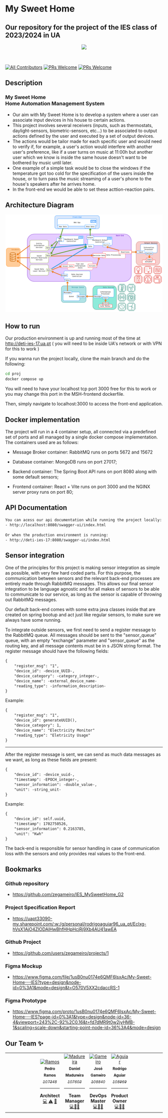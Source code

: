 # My Sweet Home
## Our repository for the project of the IES class of 2023/2024 in UA

<p align="center">
    <img src="https://i.imgur.com/y7WgwFp.jpg" height="300px">
</p>



&nbsp;

[![All Contributors](https://img.shields.io/badge/Contributors-4-brightgreen.svg?style=for-the-badge)](#contributors-)
[![PRs Welcome](https://img.shields.io/badge/Open%20Issues-8-orange.svg?style=for-the-badge)](http://makeapullrequest.com)
[![PRs Welcome](https://img.shields.io/badge/Closed%20Issues-57-blue.svg?style=for-the-badge)](http://makeapullrequest.com)

## Description
### My Sweet Home <br> Home Automation Management System
 - Our aim with My Sweet Home is to develop a system where a user can associate input devices in his house to certain actions.
 - This project involves several receivers (inputs, such as thermostats, daylight-sensors, biometric-sensors, etc...) to be associated to output actions defined by the user and executed by a set of output devices.
 - The actions would be tailor made for each specific user and would need to verify if, for example, a user's action would interfere with another user's preference, like if a user turns on music at 11:00h but another user which we know is inside the same house doesn't want to be bothered by music until later.
 - One example of a simple task would be to close the windows if the temperature got too cold for the specification of the users inside the house, or to turn pass the music streaming of a user's phone to the house's speakers after he arrives home.
 - In the front-end we would be able to set these acttion-reaction pairs.

## Architecture Diagram

<img src = "reports/Report_Diagrams/architecture_diagram.png">

## How to run

Our production environment is up and running most of the time at http://deti-ies-17.ua.pt ( you will need to be inside UA's network or with VPN for this to work )

If you wanna run the project locally, clone the main branch and do the following:

```bash
cd proj
docker compose up
```
You will need to have your localhost tcp port 3000 free for this to work or you may change this port in the MSH-frontend dockerfile.

Then, simply navigate to localhost:3000 to access the front-end application.

## Docker implementation
The project will run in a 4 container setup, all connected via a predefined set of ports and all managed by a single docker compose implementation.
The containers used are as follows:

- Message Broker container: RabbitMQ runs on ports 5672 and 15672

- Database container: MongoDB runs on port 27017;

- Backend container: The Spring Boot API runs on port 8080 along with some default sensors;

- Frontend container: React + Vite runs on port 3000 and the NGINX server proxy runs on port 80;

## API Documentation
    You can acess our api documentation while running the project locally:
    - http://localhost:8080/swagger-ui/index.html

    Or when the production environment is running:
    - http://deti-ies-17:8080/swagger-ui/index.html

## Sensor integration
One of the principles for this project is making sensor integration as simple as possible, with very few hard coded parts.
For this purpose, the communication between sensors and the relevant back-end processes are entirely made through RabbitMQ messages.
This allows our final sensor integration to be language agnostic and for all makes of sensors to be able to communicate to our service, as long as the sensor is capable of throwing out RabbitMQ messages.

Our default back-end comes with some extra java classes inside that are created on spring bootup and act just
like regular sensors, to make sure we always have some running.

To integrate outside sensors, we first need to send a register message to the RabbitMQ queue.
All messages should be sent to the "sensor_queue" queue, with an empty "exchange" parameter and "sensor_queue" as the routing key, and all message contents must be in s JSON string format.
The register message should have the following fields:
```
{
    "register_msg": "1",
    "device_id": -device_UUID-, 
    "device_category": -category_integer-, 
    "device_name": -external_device_name-
    "reading_type": -information_description-
}
```
Example:
```
{
    "register_msg": "1",
    "device_id": generateUUID(), 
    "device_category": 1, 
    "device_name": "Electricity Monitor"
    "reading_type": "Eletricity Usage"
}
```
---
After the register message is sent, we can send as much data messages as we want, as long as these fields are present:
```
{
    "device_id": -device_uuid-, 
    "timestamp": -EPOCH_integer-, 
    "sensor_information": -double_value-, 
    "unit": -string_unit-
}
```
Example:
```
{
    "device_id": self.uuid, 
    "timestamp": 1702750526, 
    "sensor_information": 0.2163785, 
    "unit": "Kwh"
}
```

The back-end is responsible for sensor handling in case of communication loss with the sensors and only provides real values to the front-end. 

## Bookmarks

### Github repository
- https://github.com/zegameiro/IES_MySweetHome_G2
### Project Specification Report
- https://uapt33090-my.sharepoint.com/:w:/g/personal/rodrigoaguiar96_ua_pt/Eclxg-hVsX1AjO4ZlODAlHwBhfHHpHcjRj9Xb4AU41awEA
### Github Project
- https://github.com/users/zegameiro/projects/1

### Figma Mockup
- https://www.figma.com/file/1usB0nu0174e6QMF6IsxAc/My-Sweet-Home---IES?type=design&node-id=0%3A1&mode=design&t=O570V5XX2cdaccRS-1
### Figma Prototype
- https://www.figma.com/proto/1usB0nu0174e6QMF6IsxAc/My-Sweet-Home---IES?page-id=0%3A1&type=design&node-id=36-4&viewport=243%2C-92%2C0.16&t=fd7dMR9t0w2jyHMB-1&scaling=scale-down&starting-point-node-id=36%3A4&mode=design


## Our Team ✨

<!-- ALL-CONTRIBUTORS-LIST:START -->
<!-- prettier-ignore-start -->
<!-- markdownlint-disable -->
<table>
  <tr>

<td align="center" width="150px;"></td>
<td align="center"><a href="https://github.com/P-Ramos16"><img src="https://avatars0.githubusercontent.com/P-Ramos16?v=3" width="150px;" alt="Ramos"/><br /><sub><b>Pedro Ramos</b><br><i>107348</i></sub></a><hr><b>Architect</b><br><a href="https://github.com/P-Ramos16" title="Code">💻</a> <a href="https://github.com/codesandbox/codesandbox-client/commits?author=CompuIves" title="Tests">⚠️</a> <a href="#tool-CompuIves" title="Tools">🔧</a></td>
    <td align="center"><a href="https://github.com/Dan1m4D"><img src="https://avatars0.githubusercontent.com/Dan1m4D?v=3" width="150px;" alt="Madureira"/><br /><sub><b>Daniel Madureira</b><br><i>107603</i></sub></a><hr><b>Team Manager</b><br><a href="https://github.com/Dan1m4D" title="Code">💻</a><a href="#design-CompuIves" title="Design">🎨</a><a href="#tool-CompuIves" title="Tools">🔧</a></td>
    <td align="center"><a href="https://github.com/zegameiro"><img src="https://avatars0.githubusercontent.com/zegameiro?v=3" width="150px;" alt="Gameiro"/><br /><sub><b>José Gameiro</b><br><i>108840</i></sub></a><hr><b>DevOps Master</b><br><a href="https://github.com/zegameiro" title="Code">💻</a><a href="#blog-CompuIves" title="Blogposts">📝</a><a href="#tool-CompuIves" title="Tools">🔧</a></td>
    <td align="center"><a href="https://github.com/FiNeX96"><img src="https://avatars0.githubusercontent.com/FiNeX96?v=3" width="150px;" alt="Aguiar"/><br /><sub><b>Rodrigo Aguiar</b><br><i>108969</i></sub></a><hr><b>Product Owner</b><br><a href="https://github.com/FiNeX96" title="Code">💻</a><a href="#tool-MergeMaestro" title="Tools">🔀</a><a href="#tool-CompuIves" title="Tools">🔧</a></td>
<td align="center" width="150px;"></td>
</tr>
</table>

<!-- markdownlint-enable -->
<!-- prettier-ignore-end -->

<!-- ALL-CONTRIBUTORS-LIST:END -->
